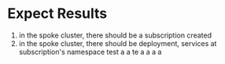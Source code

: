 # Expect Results
1. in the spoke cluster, there should be a subscription created
2. in the spoke cluster, there should be deployment, services at subscription's
   namespace
test
a
a
te
a
a
a
a
